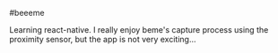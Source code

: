 #beeeme

Learning react-native. I really enjoy beme's capture process using the proximity sensor, but the app is not very exciting... 
